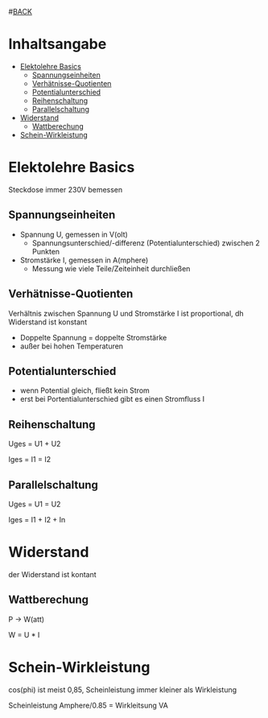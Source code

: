 #[BACK](../index.html)

# Inhaltsangabe
- [Elektolehre Basics](#elektrolehre-basics)
	- [Spannungseinheiten](#spannungseinheiten)
	- [Verhätnisse-Quotienten](#verhätnisse-quotienten)
	- [Potentialunterschied](#potentialunterschied)
	- [Reihenschaltung](#reihenschaltung)
	- [Parallelschaltung](#parallelschaltung)
- [Widerstand](#widerstand)
	- [Wattberechung](#wattberechung) 
- [Schein-Wirkleistung](#schein-wirkleistung)

# Elektolehre Basics
Steckdose immer 230V bemessen

## Spannungseinheiten
- Spannung U, gemessen in V(olt)
	- Spannungsunterschied/-differenz (Potentialunterschied) zwischen 2 Punkten
- Stromstärke I, gemessen in A(mphere)
	- Messung wie viele Teile/Zeiteinheit durchließen

## Verhätnisse-Quotienten
Verhältnis zwischen Spannung U und Stromstärke I ist proportional, dh Widerstand
ist konstant
- Doppelte Spannung = doppelte Stromstärke
- außer bei hohen Temperaturen 

## Potentialunterschied
- wenn Potential gleich, fließt kein Strom 
- erst bei Portentialunterschied gibt es einen Stromfluss I

## Reihenschaltung
Uges = U1 + U2

Iges = I1 = I2

## Parallelschaltung
Uges = U1 = U2

Iges = I1 + I2 + In

# Widerstand
der Widerstand ist kontant

## Wattberechung 
P -> W(att)

W = U * I 

# Schein-Wirkleistung
cos(phi) ist meist 0,85, Scheinleistung immer kleiner als Wirkleistung

Scheinleistung Amphere/0.85 = Wirkleitsung VA




